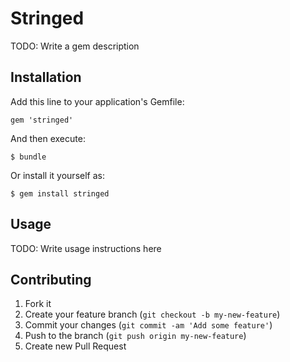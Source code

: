 # Stringed

TODO: Write a gem description

## Installation

Add this line to your application's Gemfile:

    gem 'stringed'

And then execute:

    $ bundle

Or install it yourself as:

    $ gem install stringed

## Usage

TODO: Write usage instructions here

## Contributing

1. Fork it
2. Create your feature branch (`git checkout -b my-new-feature`)
3. Commit your changes (`git commit -am 'Add some feature'`)
4. Push to the branch (`git push origin my-new-feature`)
5. Create new Pull Request
